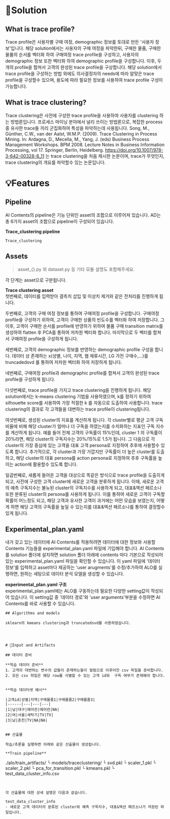 # 📖Solution 

## What is trace profile?

Trace profile은 사용자별 구매 여정, demographic 정보를 토대로 만든 '사용자 정보'입니다. 해당 solution에서는 사용자의 구매 여정을 파악한뒤, 구매한 물품, 구매한 물품의 순서를 벡터화 하여 구매여정 trace profile을 구성하고, 사용자의 demographic 정보 또한 벡터화 하여 demographic profile을 구성합니다. 이후, 두개의 profile을 합쳐서 고객의 완성된 trace profile을 구상합니다. 해당 solution에서 trace profile을 구성하는 방법 외에도 의사결정자의 needs에 따라 알맞은 trace profile을 구성할수 있으며, 용도에 따라 필요한 정보를 사용하여 trace profile 구성이 가능합니다.

## What is trace clustering? 

Trace clustering은 사전에 구성한 trace profile을 사용하여 사용자를 clustering 하는 방법론입니다. 프로세스 마이닝 분야에서 널리 쓰이는 방법론으로, 복잡한 process중 유사한 trace들 끼리 군집화하여 특성을 파악하는데 사용됩니다. 
Song, M., Günther, C.W., van der Aalst, W.M.P. (2009). Trace Clustering in Process Mining. In: Ardagna, D., Mecella, M., Yang, J. (eds) Business Process Management Workshops. BPM 2008. Lecture Notes in Business Information Processing, vol 17. Springer, Berlin, Heidelberg. https://doi.org/10.1007/978-3-642-00328-8_11 는 trace clustering을 처음 제시한 논문이며, trace가 무엇인지, trace clustering의 개요를 파악할수 있는 논문입니다.

# 💡Features

## Pipeline

AI Contents의 pipeline은 기능 단위인 asset의 조합으로 이루어져 있습니다. AD는 총 6가지 asset의 조합으로 pipeline이 구성되어 있습니다.  

**Trace_clustering pipeline**
```
Trace_clustering
```

## Assets

> asset_{}.py 외 dataset.py 등 기타 모듈 설명도 포함해주세요.

각 단계는 asset으로 구분됩니다.

**Trace clustering asset**  
첫번째로, 데이터를 입력받아 결측치 삽입 및 이상치 제거와 같은 전처리를 진행하게 됩니다.

두번째로, 고객의 구매 여정 정보를 통하여 구매여정 profile을 구성합니다. 
구매여정 profile을 구성하기 위하여, 고객이 구매한 상품의 빈도수를 벡터화 하여 저장합니다.
그 이후, 고객이 구매한 순서를 profile에 반영하기 위하여 물품 구매 transition matrix를 생성하여 flatten 후 PCA를 통하여 저차원 벡터화 합니다.
마지막으로 두 벡터를 합쳐서 구매여정 profile을 구성하게 됩니다.

세번째로, 고객의 demographic 정보를 반영하는 demographic profile 구성을 합니다.
데이터 상 존재하는 x(성별, 나이, 지역, 웹 체류시간, LG 가전 구매수,...)를 truncadedsvd 롤 통하여 저차원 벡터화 하여 저장하게 됩니다.

네번째로, 구매여정 profile과 demographic profile를 합쳐서 고객의 완성된 trace profile을 구성하게 됩니다.

다섯번째로, trace profile을 가지고 trace clustering을 진행하게 됩니다. 
해당 solution에서는 k-means clustering 기법을 사용하였으며, k를 정하기 위하여 silhouette score를 사용하여 가장 적절한 k 를 자동으로 도출하여 사용합니다.
trace clustering의 결과로 각 고객들을 대변하는 trace profile이 clustering됩니다.

여섯번째로, 생성된 cluster의 지표를 계산하게 됩니다.
각 cluster별로 평균 고객 구독 비율에 비해 해당 cluster가 얼마나 더 구독을 하였는지를 수치화하는 지표인 구독 지수를 계산하게 됩니다. 예를 들어 전체 고객의 구독률이 15%인데, cluster 1 의 구독률이 20%라면, 해당 cluster의 구독지수는 20%/15%로 1.5가 됩니다.
그 다음으로 각 cluster의 가장 중심에 있는 고객을 대표 고객 persona로 지정하여 추후에 사용할수 있도록 합니다.
추가적으로, 각 cluster과 가장 가깝지만 구독률이 더 높은 cluster를 도출하고, 해당 cluster의 대표 persona를 action persona로 지정하여 추후 구독률을 높이는 action에 활용할수 있도록 합니다.

일곱번째로, 새롭게 들어온 고객을 대상으로 똑같은 방식으로 trace profile을 도출히게 되고, 사전에 구성한 고객 cluster에 새로운 고객을 분류하게 됩니다.
이때, 새로운 고객의 예측 구독지수는 불뉴된 cluster의 구독지수를 사용하게 되고, 대표&액션 페르소나 또한 분류된 cluster의 persona를 사용하게 됩니다.
이를 통하여 새로운 고객이 구독할 확률이 어느정도 되고, 해당 고객과 유사한 고객이 과거에는 어떤 모습을 보였는지, 어떻게 하면 해당 고객의 구독률을 높일 수 있는지를 대표&엑션 페르소나를 통하여 결정할수 있게 됩니다.


## Experimental_plan.yaml

내가 갖고 있는 데이터에 AI Contents를 적용하려면 데이터에 대한 정보와 사용할 Contents 기능들을 experimental_plan.yaml 파일에 기입해야 합니다. AI Contents를 solution 폴더에 설치하면 solution 폴더 아래에 contents 마다 기본으로 작성되어있는 experimental_plan.yaml 파일을 확인할 수 있습니다. 이 yaml 파일에 '데이터 정보'를 입력하고 asset마다 제공하는 'user arugments'를 수정/추가하여 ALO를 실행하면, 원하는 세팅으로 데이터 분석 모델을 생성할 수 있습니다.

**experimental_plan.yaml 구조**  
experimental_plan.yaml에는 ALO를 구동하는데 필요한 다양한 setting값이 작성되어 있습니다. 이 setting값 중 '데이터 경로'와 'user arguments'부분을 수정하면 AI Contents를 바로 사용할 수 있습니다.


```
## Algorithms and models

sklearn의 kmeans clustering과 truncatedsvd를 사용하였습니다.




# 📂Input and Artifacts

## 데이터 준비

**학습 데이터 준비**  
1. 고객의 대변하는 변수의 값들이 존재하는들이 컬럼으로 이루어진 csv 파일을 준비합니다.
2. 모든 csv 파일은 해당 row를 식별할 수 있는 고객 id와  구독 여부가 존재해야 합니다.


**학습 데이터셋 예시**

|고객id|성별|지역|구매물품1|구매물품2|구매물품3|
|------|---|---|---|
|1|남|대구|에어컨|에어컨|NA|
|2|여|서울|세탁기|TV|TV|
|3|남|춘천|TV|NA|NA|


## 산출물

학습/추론을 실행하면 아래와 같은 산출물이 생성됩니다.  

**Train pipeline**
```
./alo/train_artifacts/
    └ models/traceclustering/
        └ svd.pkl
        └ scaler_1.pkl
        └ scaler_2.pkl
        └ pca_for_transition.pkl
        └ kmeans.pkl
        └ test_data_cluster_info.csv

```


각 산출물에 대한 상세 설명은 다음과 같습니다.  

test_data_cluster_info
- 새로운 고객 데이터의 분류된 cluster와 예측 구독지수, 대표&액션 페르소나가 저장된 파일입니다.
